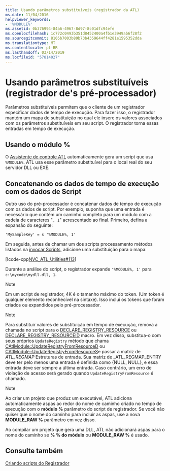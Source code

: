 ```yaml
---
title: Usando parâmetros substituíveis (registrador da ATL)
ms.date: 11/04/2016
helpviewer_keywords:
- '%MODULE%'
ms.assetid: 0b376994-84a6-4967-8d97-8c01dfc94efe
ms.openlocfilehash: 1c772c0493b351d8452400a4fb1e3949ab6f28f2
ms.sourcegitcommit: 8105b7003b89b73b4359644ff4281e1595352dda
ms.translationtype: MT
ms.contentlocale: pt-BR
ms.lasthandoff: 03/14/2019
ms.locfileid: "57814027"
---
```

# <a name="using-replaceable-parameters-the-registrar39s-preprocessor"></a>Usando parâmetros substituíveis (registrador de&#39;s pré-processador)

Parâmetros substituíveis permitem que o cliente de um registrador especificar dados de tempo de execução. Para fazer isso, o registrador mantém um mapa de substituição no qual ele insere os valores associados com os parâmetros substituíveis em seu script. O registrador torna essas entradas em tempo de execução.

##  <a name="_atl_using_.25.module.25"></a> Usando o módulo %

O [Assistente de controle ATL](../atl/reference/atl-control-wizard.md) automaticamente gera um script que usa `%MODULE%`. ATL usa esse parâmetro substituível para o local real do seu servidor DLL ou EXE.

## <a name="concatenating-run-time-data-with-script-data"></a>Concatenando os dados de tempo de execução com os dados de Script

Outro uso do pré-processador é concatenar dados de tempo de execução com os dados de script. Por exemplo, suponha que uma entrada é necessário que contém um caminho completo para um módulo com a cadeia de caracteres "`, 1`" acrescentado ao final. Primeiro, defina a expansão do seguinte:

```
'MySampleKey' = s '%MODULE%, 1'
```

Em seguida, antes de chamar um dos scripts processamento métodos listados na [invocar Scripts](../atl/invoking-scripts.md), adicione uma substituição para o mapa:

[!code-cpp[NVC_ATL_Utilities#113](../atl/codesnippet/cpp/using-replaceable-parameters-the-registrar-s-preprocessor_1.cpp)]

Durante a análise do script, o registrador expande `'%MODULE%, 1'` para `c:\mycode\mydll.dll, 1`.

> [!NOTE]
>  Em um script de registrador, 4K é o tamanho máximo do token. (Um token é qualquer elemento reconhecível na sintaxe). Isso inclui os tokens que foram criados ou expandidos pelo pré-processador.

> [!NOTE]
>  Para substituir valores de substituição em tempo de execução, remova a chamada no script para o [DECLARE_REGISTRY_RESOURCE](../atl/reference/registry-macros.md#declare_registry_resource) ou [DECLARE_REGISTRY_RESOURCEID](../atl/reference/registry-macros.md#declare_registry_resourceid) macro. Em vez disso, substitua-o com seus próprios `UpdateRegistry` método que chama [CAtlModule::UpdateRegistryFromResourceD](../atl/reference/catlmodule-class.md#updateregistryfromresourced) ou [CAtlModule::UpdateRegistryFromResourceS](../atl/reference/catlmodule-class.md#updateregistryfromresources)e passar a matriz de _ATL_REGMAP_ Estruturas de entrada. Sua matriz de _ATL_REGMAP_ENTRY deve ter pelo menos uma entrada é definida como {NULL, NULL}, e essa entrada deve ser sempre a última entrada. Caso contrário, um erro de violação de acesso será gerado quando `UpdateRegistryFromResource` é chamado.

> [!NOTE]
>  Ao criar um projeto que produz um executável, ATL adiciona automaticamente aspas ao redor do nome de caminho criado no tempo de execução com o **módulo %** parâmetro do script de registrador. Se você não quiser que o nome do caminho para incluir as aspas, use a nova **MODULE_RAW %** parâmetro em vez disso.
>
>  Ao compilar um projeto que gera uma DLL, ATL não adicionará aspas para o nome do caminho se **% % do módulo** ou **MODULE_RAW %** é usado.

## <a name="see-also"></a>Consulte também

[Criando scripts do Registrador](../atl/creating-registrar-scripts.md)
